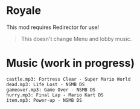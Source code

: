 # Royale
This mod requires Redirector for use!
> This doesn't change Menu and lobby music.
# Music (work in progress)
```
castle.mp3: Fortress Clear - Super Mario World
dead.mp3: Life Lost - NSMB DS
gameover.mp3: Game Over - NSMB DS
hurry.mp3: Final Lap - Mario Kart DS
item.mp3: Power-up - NSMB DS
